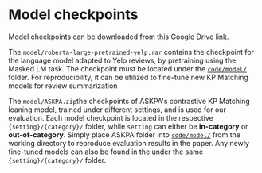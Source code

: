 # Model checkpoints

Model checkpoints can be downloaded from this [Google Drive link](https://drive.google.com/drive/folders/1XvjLh3IrpfCxnPoxphId0DYTQB3Eca2Q?usp=sharing).

The `model/roberta-large-pretrained-yelp.rar` contains the checkpoint for the language model adapted to Yelp reviews,
by pretraining using the Masked LM task. The checkpoint must be located under the [```code/model/```](/model) folder. 
For reproducibility, it can be utilized to fine-tune new KP Matching models for review summarization

The `model/ASKPA.zip`the checkpoints of ASKPA's contrastive KP Matching leaning model, trained under different settings, 
and is used for our evaluation.
Each model checkpoint is located in the respective ```{setting}/{category}/``` folder, while ```setting``` can either be **in-category** or **out-of-category**.
Simply place ASKPA folder into [```code/model/```](/model) from the working directory to reproduce evaluation results in the paper.
Any newly fine-tuned models can also be found in the under the same ```{setting}/{category}/``` folder.